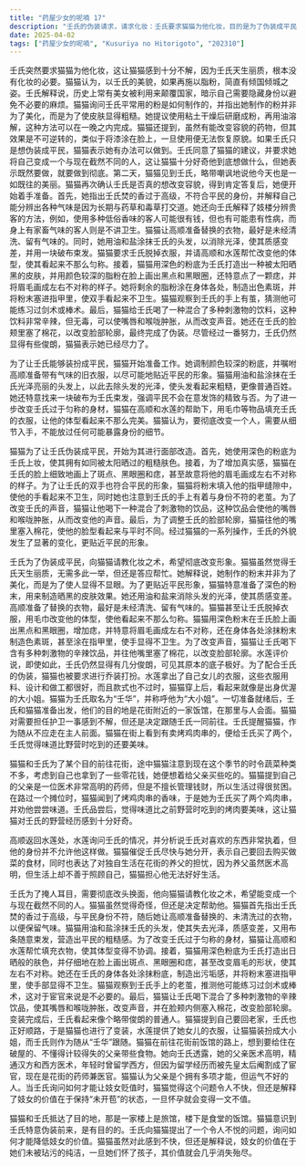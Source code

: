 ```yaml
---
title: "药屋少女的呢喃 17"
description: "壬氏的伪装请求，请求化妆：壬氏要求猫猫为他化妆，目的是为了伪装成平民。壬氏的伪装请求，猫猫的疑问：猫猫不解壬氏为何要伪装，并指出他天生丽质，化妆反而显得奇怪。壬氏的伪装请求，壬氏的解释：壬氏解释历史上美女常被用来颠覆国家，暗示自己需要隐藏身份。壬氏的伪装请求，猫猫的建议：猫猫建议使用粘土粉末和油来制作使皮肤看起来粗糙的化妆品，并提到有能改变容貌的药物，但效果不可逆。伪装准备，准备工作：猫猫开始准备伪装所需的物品，包括颜色较深的粉底，并让高顺准备带有气味的旧衣服。伪装准备，去除光泽：猫猫用油和盐涂抹壬氏的头发，以去除光泽，使其看起来更像平民。伪装准备，束发：猫猫用一块破布为壬氏束发，强调平民不在意发饰。伪装准备，体型伪装：猫猫让高顺和水莲帮忙用毛巾等物填充壬氏的衣服，改变其体型，使其看起来不那么匀称。面部伪装，肤色处理：猫猫用深色粉底为壬氏上妆，制造出日晒后的粗糙肤色。面部伪装，细节处理：猫猫在壬氏脸上画上斑点、黑眼圈和痣，并故意将眉毛画成左右不对称。面部伪装，手部处理：猫猫将粉末填入壬氏的指甲缝隙，使其双手看起来不卫生，并注意到他手上的老茧。面部伪装，声音改变：猫猫让壬氏喝下混合了刺激物的饮品，使其嘴唇和喉咙肿胀，从而改变声音。面部伪装，轮廓调整：猫猫往壬氏嘴里塞入棉花，改变其脸部轮廓。伪装完成与出发，伪装评价：水莲评价壬氏的伪装虽然成功，但仍能看出他原本的俊朗。伪装完成与出发，乔装打扮：猫猫为壬氏取名“壬华”，并打扮成大小姐的模样。伪装完成与出发，出发：壬氏和猫猫准备出发，目的地是花街附近的一家饭馆，与人会面。伪装完成与出发，猫猫的护卫：猫猫对需要担任护卫一事感到不解，但还是跟随壬氏出发。前往花街，街市见闻：两人在前往花街的路上，猫猫观察到时令蔬菜不多，并想用零花钱给父亲买些食物。前往花街，父亲的药师身份：猫猫提到自己的父亲医术高明，却不善理财，生活贫困。前往花街，烤鸡肉串：猫猫闻到烤鸡肉串的香味，为壬氏购买了两串，并劝他品尝。前往花街，壬氏的品尝：壬氏品尝后，觉得味道比野营时吃到的更好，猫猫对壬氏的野营经历感到好奇。高顺与水莲的对话，高顺归来：高顺回到水莲处，水莲询问壬氏的情况。高顺与水莲的对话，水莲的分析：水莲分析壬氏对喜欢的东西非常执着，但他的身份不允许他这样做。高顺与水莲的对话，猫猫的心思：猫猫催促壬氏尽快与她分开，并表示想回去购买食材，同时也表达了对独自生活的养父的担忧。关于猫猫的父亲，父亲的才能：猫猫称赞自己的父亲医术精湛，精通汉方和西方医术，年轻时还曾留学西方。关于猫猫的父亲，父亲的遭遇：猫猫透露父亲因为留学西方的经历，被先皇太后阉割成了宦官。关于猫猫的父亲，父亲的身份：猫猫再次强调父亲是宦官、药师和医官，暗示其身份的复杂性。抵达目的地与妓女贬值，抵达饭馆：两人抵达目的地，一家楼上是旅馆楼下是食堂的饭馆。抵达目的地与妓女贬值，壬氏的目的：猫猫意识到壬氏伪装的目的是为了来这里。抵达目的地与妓女贬值，妓女贬值的方法：壬氏向猫猫询问如何降低妓女的价值，猫猫对此感到不悦，但还是解释了妓女的价值在于其未被玷污的纯洁性，一旦怀孕就会失去价值。"
date: 2025-04-02
tags: ["药屋少女的呢喃", "Kusuriya no Hitorigoto", "202310"]
---
```


壬氏突然要求猫猫为他化妆，这让猫猫感到十分不解，因为壬氏天生丽质，根本没有化妆的必要。猫猫认为，以壬氏的美貌，如果再施以脂粉，简直有倾国倾城之姿。壬氏解释说，历史上常有美女被利用来颠覆国家，暗示自己需要隐藏身份以避免不必要的麻烦。猫猫询问壬氏平常用的粉是如何制作的，并指出她制作的粉并非为了美化，而是为了使皮肤显得粗糙。她提议使用粘土干燥后研磨成粉，再用油溶解，这种方法可以在一晚之内完成。猫猫还提到，虽然有能改变容貌的药物，但其效果是不可逆转的，类似于将漆涂在脸上，一旦使用便无法恢复原貌。如果壬氏只是想伪装成平民，猫猫表示她有办法可以做到。壬氏同意了猫猫的建议，并要求她将自己变成一个与现在截然不同的人，这让猫猫十分好奇他到底想做什么，但她表示既然要做，就要做到彻底。第二天，猫猫见到壬氏，略带嘲讽地说他今天也是一如既往的美丽。猫猫再次确认壬氏是否真的想改变容貌，得到肯定答复后，她便开始着手准备。首先，她指出壬氏焚的香过于高级，不符合平民的身份，并解释自己能分辨出各种气味是因为长期与药草和毒草打交道。她还向壬氏解释了妓楼分辨贵客的方法，例如，使用多种低俗香味的客人可能很有钱，但也有可能患有性病，而身上有家畜气味的客人则是不讲卫生。猫猫让高顺准备替换的衣物，最好是未经清洗、留有气味的。同时，她用油和盐涂抹壬氏的头发，以消除光泽，使其质感变差，并用一块破布束发。猫猫要求壬氏脱掉衣服，并请高顺和水莲帮忙改变他的体型，使其看起来不那么匀称。接着，猫猫用深色的粉底为壬氏打造出一种被太阳晒黑的皮肤，并用颜色较深的脂粉在脸上画出黑点和黑眼圈，还特意点了一颗痣，并将眉毛画成左右不对称的样子。她将剩余的脂粉涂在身体各处，制造出色素斑，并将粉末塞进指甲里，使双手看起来不卫生。猫猫观察到壬氏的手上有茧，猜测他可能练习过剑术或棒术。最后，猫猫给壬氏喝了一种混合了多种刺激物的饮料，这种饮料非常辛辣，但无毒，可以使嘴唇和喉咙肿胀，从而改变声音。她还在壬氏的脸颊里塞了棉花，以改变脸部轮廓，最终完成了伪装。尽管经过一番努力，壬氏仍然显得有些俊朗，猫猫表示她已经尽力了。

为了让壬氏能够装扮成平民，猫猫开始准备工作。她调制颜色较深的粉底，并嘱咐高顺准备带有气味的旧衣服，以尽可能地贴近平民的形象。猫猫用油和盐涂抹在壬氏光泽亮丽的头发上，以此去除头发的光泽，使头发看起来粗糙，更像普通百姓。她还特意找来一块破布为壬氏束发，强调平民不会在意发饰的精致与否。为了进一步改变壬氏过于匀称的身材，猫猫在高顺和水莲的帮助下，用毛巾等物品填充壬氏的衣服，让他的体型看起来不那么完美。猫猫认为，要彻底改变一个人，需要从细节入手，不能放过任何可能暴露身份的细节。

猫猫为了让壬氏伪装成平民，开始为其进行面部改造。首先，她使用深色的粉底为壬氏上妆，使其拥有如同被太阳晒过的粗糙肤色。接着，为了增加真实感，猫猫在壬氏的脸上细致地画上了斑点、黑眼圈和痣，甚至故意将他的眉毛画成左右不对称的样子。为了让壬氏的双手也符合平民的形象，猫猫将粉末填入他的指甲缝隙中，使他的手看起来不卫生，同时她也注意到壬氏的手上有着与身份不符的老茧。为了改变壬氏的声音，猫猫让他喝下一种混合了刺激物的饮品，这种饮品会使他的嘴唇和喉咙肿胀，从而改变他的声音。最后，为了调整壬氏的脸部轮廓，猫猫往他的嘴里塞入棉花，使他的脸型看起来与平时不同。经过猫猫的一系列操作，壬氏的外貌发生了显著的变化，更贴近平民的形象。

壬氏为了伪装成平民，向猫猫请教化妆之术，希望彻底改变形象。猫猫虽然觉得壬氏天生丽质，无需多此一举，但还是答应帮忙。她解释说，她制作的粉末并非为了美化，而是为了使人显得不显眼。为了更贴近平民形象，猫猫特意准备了深色的粉末，用来制造晒黑的皮肤效果。她还用油和盐来消除头发的光泽，使其质感变差。高顺准备了替换的衣物，最好是未经清洗、留有气味的。猫猫甚至让壬氏脱掉衣服，用毛巾改变他的体型，使他看起来不那么匀称。猫猫用深色粉末在壬氏脸上画出黑点和黑眼圈，增加痣，并特意将眉毛画成左右不对称，还在身体各处涂抹粉末制造色素斑，甚至涂在指甲里，使手显得不卫生。为了改变声音，猫猫让壬氏喝下含有多种刺激物的辛辣饮品，并往他嘴里塞了棉花，以改变脸部轮廓。水莲评价说，即使如此，壬氏仍然显得有几分俊朗，可见其原本的底子极好。为了配合壬氏的伪装，猫猫也被要求进行乔装打扮。水莲拿出了自己女儿的衣服，这些衣服用料、设计和做工都很好，而且款式也不过时，猫猫穿上后，看起来就像是出身优渥的大小姐。猫猫为壬氏取名为“壬华”，并称呼他为“大小姐”。一切准备就绪后，壬氏和猫猫准备出发，他们的目的地是花街附近的一家饭馆，在那里与人会面。猫猫对需要担任护卫一事感到不解，但还是决定跟随壬氏一同前往。壬氏提醒猫猫，作为随从不应走在主人前面。猫猫在街上看到有卖烤鸡肉串的，便给壬氏买了两个，壬氏觉得味道比野营时吃到的还要美味。

猫猫和壬氏为了某个目的前往花街，途中猫猫注意到现在这个季节的时令蔬菜种类不多，考虑到自己也拿到了一些零花钱，她便想着给父亲买些吃的。猫猫提到自己的父亲是一位医术非常高明的药师，但是不擅长管理钱财，所以生活过得很贫困。在路过一个摊位时，猫猫闻到了烤鸡肉串的香味，于是她为壬氏买了两个鸡肉串，并劝他尝尝味道。壬氏品尝后，觉得味道比之前野营时吃到的烤肉要美味，这让猫猫对壬氏的野营经历感到十分好奇。

高顺返回水莲处，水莲询问壬氏的情况，并分析说壬氏对喜欢的东西非常执着，但他的身份并不允许他这样做。猫猫催促壬氏尽快与她分开，表示自己要回去购买做菜的食材，同时也表达了对独自生活在花街的养父的担忧，因为养父虽然医术高明，但生活上却不善于照顾自己，猫猫担心他无法好好生活。

壬氏为了掩人耳目，需要彻底改头换面，他向猫猫请教化妆之术，希望能变成一个与现在截然不同的人。猫猫虽然觉得奇怪，但还是决定帮助他。猫猫首先指出壬氏焚的香过于高级，与平民身份不符，随后她让高顺准备替换的、未清洗过的衣物，以便保留气味。猫猫用油和盐涂抹壬氏的头发，使其失去光泽，质感变差，又用布条随意束发，营造出平民的粗糙感。为了改变壬氏过于匀称的身材，猫猫让高顺和水莲帮忙填充衣物，使其体型变得不协调。接着，猫猫用深色粉底为壬氏打造出日晒般的肤色，并仔细地在脸上画出斑点、黑眼圈和痣，甚至改变眉毛的形状，使其左右不对称。她还在壬氏的身体各处涂抹粉底，制造出污垢感，并将粉末塞进指甲里，使手部显得不卫生。猫猫观察到壬氏手上的老茧，推测他可能练习过剑术或棒术，这对于宦官来说是不必要的。最后，猫猫让壬氏喝下混合了多种刺激物的辛辣饮品，使其嘴唇和喉咙肿胀，改变声音，并在脸颊内侧塞入棉花，改变脸部轮廓。变装完成后，壬氏看起来像个略带俊朗的普通人。猫猫提到自己要回老家，壬氏也正好顺路，于是猫猫也进行了变装，水莲提供了她女儿的衣服，让猫猫装扮成大小姐，而壬氏则作为随从“壬华”跟随。猫猫在前往花街前饭馆的路上，想到要给住在破屋的、不懂得计较得失的父亲带些食物。她向壬氏透露，她的父亲医术高明，精通汉方和西方医术，年轻时曾留学西方，但因为留学经历而被先皇太后阉割成了宦官，现在是花街的药师兼医官。猫猫认为父亲是个拥有多项才能，但运气不好的人。当壬氏询问如何才能让妓女贬值时，猫猫觉得这个问题令人不快，但还是解释了妓女的价值在于保持“未开苞”的状态，一旦怀孕就会变得一文不值。

猫猫和壬氏抵达了目的地，那是一家楼上是旅馆，楼下是食堂的饭馆。猫猫意识到壬氏特意伪装前来，是有目的的。壬氏向猫猫提出了一个令人不悦的问题，询问如何才能降低妓女的价值。猫猫虽然对此感到不快，但还是解释说，妓女的价值在于她们未被玷污的纯洁，一旦她们怀了孩子，其价值就会几乎消失殆尽。